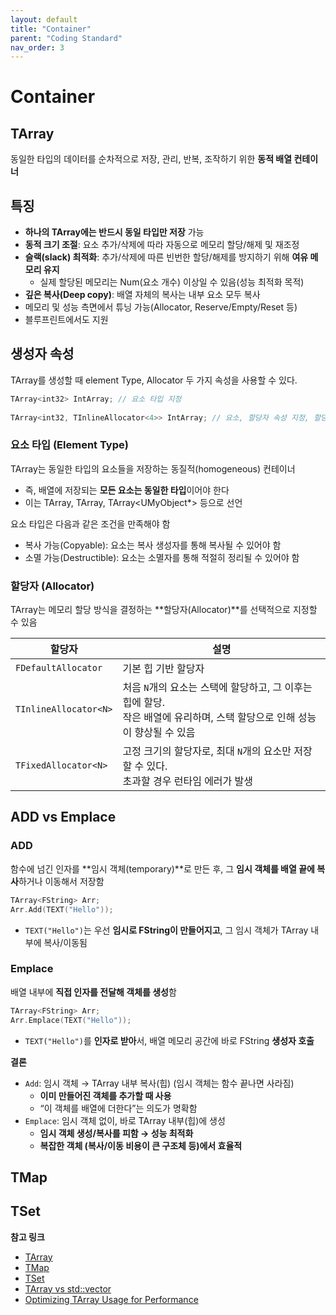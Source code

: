 ```yaml
---
layout: default
title: "Container"
parent: "Coding Standard"
nav_order: 3
---
```


# Container

## TArray
동일한 타입의 데이터를 순차적으로 저장, 관리, 반복, 조작하기 위한 **동적 배열 컨테이너**

## 특징
- **하나의 TArray에는 반드시 동일 타입만 저장** 가능
- **동적 크기 조절**: 요소 추가/삭제에 따라 자동으로 메모리 할당/해제 및 재조정
- **슬랙(slack) 최적화**: 추가/삭제에 따른 빈번한 할당/해제를 방지하기 위해 **여유 메모리 유지**
  - 실제 할당된 메모리는 Num(요소 개수) 이상일 수 있음(성능 최적화 목적)
- **깊은 복사(Deep copy)**: 배열 자체의 복사는 내부 요소 모두 복사
- 메모리 및 성능 측면에서 튜닝 가능(Allocator, Reserve/Empty/Reset 등)
- 블루프린트에서도 지원

## 생성자 속성
TArray를 생성할 때 element Type, Allocator 두 가지 속성을 사용할 수 있다.
```c++
TArray<int32> IntArray; // 요소 타입 지정
 
TArray<int32, TInlineAllocator<4>> IntArray; // 요소, 할당자 속성 지정, 할당자는 선택 옵션
```

### 요소 타입 (Element Type)
TArray는 동일한 타입의 요소들을 저장하는 동질적(homogeneous) 컨테이너
 - 즉, 배열에 저장되는 **모든 요소는 동일한 타입**이어야 한다
 - 이는 TArray<int32>, TArray<FString>, TArray<UMyObject*> 등으로 선언

요소 타입은 다음과 같은 조건을 만족해야 함
- 복사 가능(Copyable): 요소는 복사 생성자를 통해 복사될 수 있어야 함
- 소멸 가능(Destructible): 요소는 소멸자를 통해 적절히 정리될 수 있어야 함

### 할당자 (Allocator)
TArray는 메모리 할당 방식을 결정하는 **할당자(Allocator)**를 선택적으로 지정할 수 있음

|할당자|설명|
|---|---|
| `FDefaultAllocator`   | 기본 힙 기반 할당자 |
| `TInlineAllocator<N>` | 처음 `N`개의 요소는 스택에 할당하고, 그 이후는 힙에 할당. <br> 작은 배열에 유리하며, 스택 할당으로 인해 성능이 향상될 수 있음|
| `TFixedAllocator<N>`  | 고정 크기의 할당자로, 최대 `N`개의 요소만 저장할 수 있다. <br> 초과할 경우 런타임 에러가 발생 |

## ADD vs Emplace
### ADD
함수에 넘긴 인자를 **임시 객체(temporary)**로 만든 후, 그 **임시 객체를 배열 끝에 복사**하거나 이동해서 저장함

```c++
TArray<FString> Arr;
Arr.Add(TEXT("Hello"));
```
- `TEXT("Hello")`는 우선 **임시로 FString이 만들어지고**, 그 임시 객체가 TArray 내부에 복사/이동됨

### Emplace
배열 내부에 **직접 인자를 전달해 객체를 생성**함
```c++
TArray<FString> Arr;
Arr.Emplace(TEXT("Hello"));
```
- `TEXT("Hello")`를 **인자로 받아**서, 배열 메모리 공간에 바로 FString **생성자 호출**

**결론**
- `Add`: 임시 객체 → TArray 내부 복사(힙) (임시 객체는 함수 끝나면 사라짐)
  - **이미 만들어진 객체를 추가할 때 사용**
  - “이 객체를 배열에 더한다”는 의도가 명확함
- `Emplace`: 임시 객체 없이, 바로 TArray 내부(힙)에 생성
  - **임시 객체 생성/복사를 피함 → 성능 최적화**
  - **복잡한 객체 (복사/이동 비용이 큰 구조체 등)에서 효율적**

## TMap

## TSet


**참고 링크**
- [TArray](https://dev.epicgames.com/documentation/en-us/unreal-engine/array-containers-in-unreal-engine?application_version=5.4)
- [TMap](https://dev.epicgames.com/documentation/en-us/unreal-engine/map-containers-in-unreal-engine?application_version=5.4)
- [TSet](https://dev.epicgames.com/documentation/en-us/unreal-engine/set-containers-in-unreal-engine?application_version=5.4)
- [TArray vs std::vector](https://youtu.be/Jph7tHe5uL4?si=VMm6lG4cdEtcgDWn)
- [Optimizing TArray Usage for Performance](https://www.unrealengine.com/en-US/blog/optimizing-tarray-usage-for-performance)

